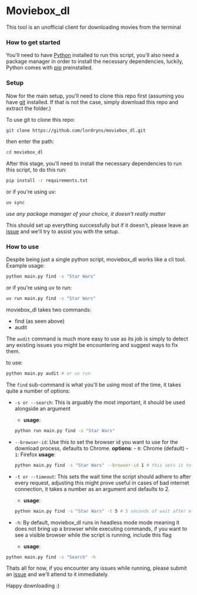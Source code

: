 # Moviebox_dl 

This tool is an unofficial client for downloading movies from the terminal

### How to get started 
You'll need to have [Python](https://www.python.org/) installed to run this script, you'll also need a package manager in order to install the necessary dependencies, luckily, Python comes with [pip](https://en.wikipedia.org/wiki/Pip_(package_manager)) preinstalled. 

### Setup 
Now for the main setup, you'll need to clone this repo first (assuming you have [git](https://git-scm.com/) installed. If that is not the case, simply download this repo and extract the folder.)

To use git to clone this repo: 
```bash 
git clone https://github.com/lordryns/moviebox_dl.git
```

then enter the path:
```bash 
cd moviebox_dl
```

After this stage, you'll need to install the necessary dependencies to run this script, to do this run:
```bash
pip install -r requirements.txt
```

or if you're using uv: 
```bash 
uv sync
```

*use any package manager of your choice, it doesn't really matter* 

This should set up everything successfully but if it doesn't, please leave an [issue](https://github.com/lordryns/moviebox_dl/issues/new) and we'll try to assist you with the setup.

### How to use
Despite being just a single python script, moviebox_dl works like a cli tool. 
Example usage:

```bash 
python main.py find -s "Star Wars"
```

or if you're using uv to run:
```bash 
uv run main.py find -s "Star Wars"
```

moviebox_dl takes two commands:
- find (as seen above)
- audit

The `audit` command is much more easy to use as its job is simply to detect any existing issues you might be encountering and suggest ways to fix them.

to use:
```bash 
python main.py audit # or uv run
```

The `find` sub-command is what you'll be using most of the time, it takes quite a number of options:

- `-s or --search`: This is arguably the most important, it should be used alongside an argument
	- **usage**:
	```bash 
	python run main.py find -s "Star Wars"
	```

- `--browser-id`: Use this to set the browser id you want to use for the download process, defaults to Chrome. 
	**options**:
		- `0`: Chrome (default)
		- `1`: Firefox
	**usage**:
	```bash 
	python main.py find -s "Star Wars" --browser-id 1 # this sets it to firefox
	```

- `-t or --timeout`: This sets the wait time the script should adhere to after every request, adjusting this might prove useful in cases of bad internet connection, it takes a number as an argument and defaults to 2.
	- **usage**:
	```bash
	python main.py find -s "Star Wars" -t 5 # 5 seconds of wait after every request
	```

- `-h`: By default, moviebox_dl runs in headless mode mode meaning it does not bring up a browser while executing commands, if you want to see a visible browser while the script is running, include this flag
	- **usage**:
```bash 
python main.py find -s "Search" -h
```


Thats all for now, if you encounter any issues while running, please submit an [issue](https://github.com/lordryns/moviebox_dl/issues/new) and we'll attend to it immediately.

Happy downloading :)

